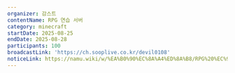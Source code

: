 ```yaml
---
organizer: 감스트
contentName: RPG 연습 서버
category: minecraft
startDate: 2025-08-25
endDate: 2025-08-28
participants: 100
broadcastLink: 'https://ch.sooplive.co.kr/devil0108'
noticeLink: https://namu.wiki/w/%EA%B0%90%EC%8A%A4%ED%8A%B8/RPG%20%EC%97%B0%EC%8A%B5%20%EC%84%9C%EB%B2%84
---
```


